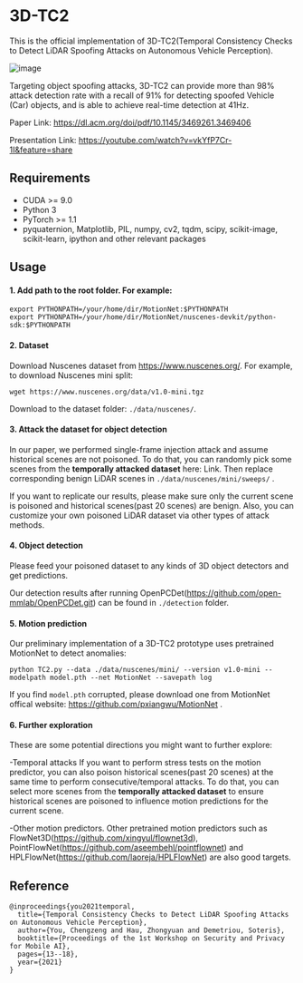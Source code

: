 # 3D-TC2
This is the official implementation of 3D-TC2(Temporal Consistency Checks to Detect LiDAR Spoofing Attacks on Autonomous Vehicle Perception).

![image](https://user-images.githubusercontent.com/16199843/182342087-c2c67ed6-6ef7-4144-ab9a-3e91aadce45d.png)

Targeting object spoofing attacks, 3D-TC2 can provide more than 98% attack detection rate with a recall of 91% for detecting spoofed Vehicle
(Car) objects, and is able to achieve real-time detection at 41Hz.

Paper Link: https://dl.acm.org/doi/pdf/10.1145/3469261.3469406

Presentation Link: https://youtube.com/watch?v=vkYfP7Cr-1I&feature=share

## Requirements
- CUDA >= 9.0
- Python 3
- PyTorch >= 1.1
- pyquaternion, Matplotlib, PIL, numpy, cv2, tqdm, scipy, scikit-image, scikit-learn, ipython and other relevant packages

## Usage
#### 1. Add path to the root folder. For example:
```
export PYTHONPATH=/your/home/dir/MotionNet:$PYTHONPATH
export PYTHONPATH=/your/home/dir/MotionNet/nuscenes-devkit/python-sdk:$PYTHONPATH
```

#### 2. Dataset

Download Nuscenes dataset from https://www.nuscenes.org/. For example, to download Nuscenes mini split:
```
wget https://www.nuscenes.org/data/v1.0-mini.tgz
```
Download to the dataset folder: `./data/nuscenes/`.

#### 3. Attack the dataset for object detection
In our paper, we performed single-frame injection attack and assume historical scenes are not poisoned. To do that, you can randomly pick some scenes from the **temporally attacked dataset** here: Link. Then replace corresponding benign LiDAR scenes in `./data/nuscenes/mini/sweeps/` . 

If you want to replicate our results, please make sure only the current scene is poisoned and historical scenes(past 20 scenes) are benign.  Also, you can customize your own poisoned LiDAR dataset via other types of attack methods.

#### 4. Object detection
Please feed your poisoned dataset to any kinds of 3D object detectors and get predictions.

Our detection results after running OpenPCDet(https://github.com/open-mmlab/OpenPCDet.git) can be found in `./detection` folder.

#### 5. Motion prediction
Our preliminary implementation of a 3D-TC2 prototype uses pretrained MotionNet to detect anomalies:
```
python TC2.py --data ./data/nuscenes/mini/ --version v1.0-mini --modelpath model.pth --net MotionNet --savepath log
```

If you find `model.pth` corrupted, please download one from MotionNet offical website: https://github.com/pxiangwu/MotionNet .

#### 6. Further exploration
These are some potential directions you might want to further explore:

-Temporal attacks
If you want to perform stress tests on the motion predictor, you can also poison historical scenes(past 20 scenes) at the same time to perform consecutive/temporal attacks. To do that, you can select more scenes from  the **temporally attacked dataset** to ensure historical scenes are poisoned to influence motion predictions for the current scene. 

-Other motion predictors. Other pretrained motion predictors such as FlowNet3D(https://github.com/xingyul/flownet3d), PointFlowNet(https://github.com/aseembehl/pointflownet) and HPLFlowNet(https://github.com/laoreja/HPLFlowNet) are also good targets.


## Reference
```
@inproceedings{you2021temporal,
  title={Temporal Consistency Checks to Detect LiDAR Spoofing Attacks on Autonomous Vehicle Perception},
  author={You, Chengzeng and Hau, Zhongyuan and Demetriou, Soteris},
  booktitle={Proceedings of the 1st Workshop on Security and Privacy for Mobile AI},
  pages={13--18},
  year={2021}
}
```
